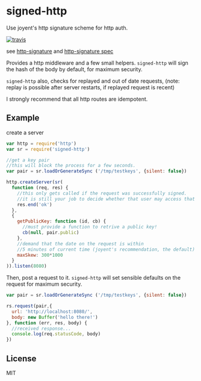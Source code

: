 # signed-http

Use joyent's http signature scheme for http auth.

[![travis](https://travis-ci.org/dominictarr/hello-http-signature.png?branch=master)
](https://travis-ci.org/dominictarr/hello-http-signature)

see [http-signature](https://npmjs.org/package/http-signature)
and [http-signature spec](https://github.com/joyent/node-http-signature/blob/master/http_signing.md)

Provides a http middleware and a few small helpers.
`signed-http` will sign the hash of the body by default,
for maximum security.

`signed-http` also, checks for replayed and out of date requests,
(note: replay is possible after server restarts, if replayed request is recent)

I strongly recommend that all http routes are idempotent.

## Example

create a server

``` js
var http = require('http')
var sr = require('signed-http')

//get a key pair
//this will block the process for a few seconds.
var pair = sr.loadOrGenerateSync ('/tmp/testkeys', {silent: false})

http.createServer(sr(
  function (req, res) {
    //this only gets called if the request was successfully signed.
    //it is still your job to decide whether that user may access that resource!
    res.end('ok')
  },
  {
    getPublicKey: function (id, cb) {
      //must provide a function to retrive a public key!
      cb(null, pair.public)
    },
    //demand that the date on the request is within
    //5 minutes of current time (joyent's recommendation, the default)
    maxSkew: 300*1000
  }
)).listen(8080)
```

Then, post a request to it. `signed-http` will set sensible defaults on the
request for maximum security.

``` js
var pair = sr.loadOrGenerateSync ('/tmp/testkeys', {silent: false})

rs.request(pair,{
  url: 'http://localhost:8080/',
  body: new Buffer('hello there!')
}, function (err, res, body) {
  //received response...
  console.log(req.statusCode, body)
})
```

## License

MIT
